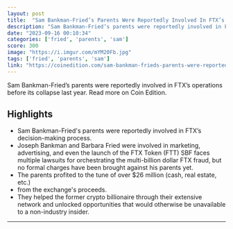 ```yaml
---
layout: post
title:  "Sam Bankman-Fried’s Parents Were Reportedly Involved In FTX’s Affairs"
description: "Sam Bankman-Fried’s parents were reportedly involved in FTX’s operations before its collapse last year. Read more on Coin Edition."
date: "2023-09-16 00:10:34"
categories: ['fried', 'parents', 'sam']
score: 300
image: "https://i.imgur.com/mYM20Fb.jpg"
tags: ['fried', 'parents', 'sam']
link: "https://coinedition.com/sam-bankman-frieds-parents-were-reportedly-involved-in-ftxs-affairs/"
---
```


Sam Bankman-Fried’s parents were reportedly involved in FTX’s operations before its collapse last year. Read more on Coin Edition.

## Highlights

- Sam Bankman-Fried's parents were reportedly involved in FTX’s decision-making process.
- Joseph Bankman and Barbara Fried were involved in marketing, advertising, and even the launch of the FTX Token (FTT) SBF faces multiple lawsuits for orchestrating the multi-billion dollar FTX fraud, but no formal charges have been brought against his parents yet.
- The parents profited to the tune of over $26 million (cash, real estate, etc.)
- from the exchange's proceeds.
- They helped the former crypto billionaire through their extensive network and unlocked opportunities that would otherwise be unavailable to a non-industry insider.

---
